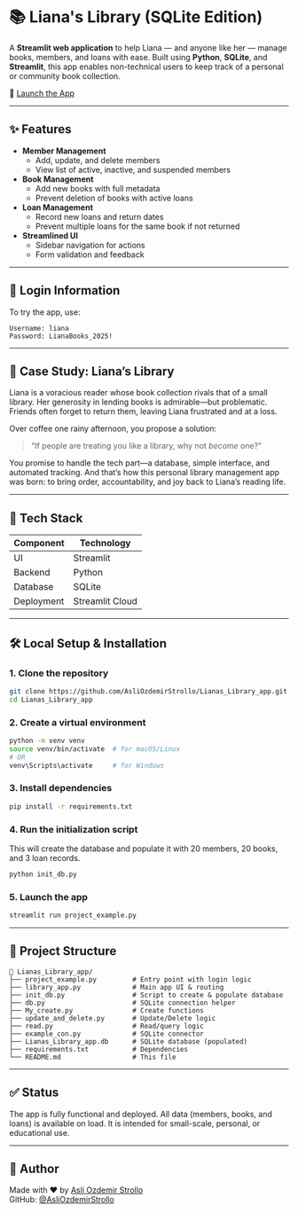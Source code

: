 # 📚 Liana's Library (SQLite Edition)

A **Streamlit web application** to help Liana — and anyone like her — manage books, members, and loans with ease. Built using **Python**, **SQLite**, and **Streamlit**, this app enables non-technical users to keep track of a personal or community book collection.

🔗 [Launch the App](https://asliozdemirstrollo-lianas-library-app-project-example-mfdbf0.streamlit.app/)  

---

## ✨ Features

- **Member Management**
  - Add, update, and delete members
  - View list of active, inactive, and suspended members
- **Book Management**
  - Add new books with full metadata
  - Prevent deletion of books with active loans
- **Loan Management**
  - Record new loans and return dates
  - Prevent multiple loans for the same book if not returned
- **Streamlined UI**
  - Sidebar navigation for actions
  - Form validation and feedback

---

## 🔐 Login Information

To try the app, use:

```plaintext
Username: liana
Password: LianaBooks_2025!
```

---

## 💼 Case Study: Liana’s Library

Liana is a voracious reader whose book collection rivals that of a small library. Her generosity in lending books is admirable—but problematic. Friends often forget to return them, leaving Liana frustrated and at a loss.

Over coffee one rainy afternoon, you propose a solution:  
> “If people are treating you like a library, why not *become* one?”

You promise to handle the tech part—a database, simple interface, and automated tracking. And that’s how this personal library management app was born: to bring order, accountability, and joy back to Liana’s reading life.

---

## 🧰 Tech Stack

| Component    | Technology     |
|--------------|----------------|
| UI           | Streamlit      |
| Backend      | Python         |
| Database     | SQLite         |
| Deployment   | Streamlit Cloud|

---

## 🛠️ Local Setup & Installation

### 1. Clone the repository

```bash
git clone https://github.com/AsliOzdemirStrollo/Lianas_Library_app.git
cd Lianas_Library_app
```

### 2. Create a virtual environment

```bash
python -m venv venv
source venv/bin/activate  # for macOS/Linux
# OR
venv\Scripts\activate     # for Windows
```

### 3. Install dependencies

```bash
pip install -r requirements.txt
```

### 4. Run the initialization script

This will create the database and populate it with 20 members, 20 books, and 3 loan records.

```bash
python init_db.py
```

### 5. Launch the app

```bash
streamlit run project_example.py
```

---

## 📁 Project Structure

```
📁 Lianas_Library_app/
├── project_example.py         # Entry point with login logic
├── library_app.py             # Main app UI & routing
├── init_db.py                 # Script to create & populate database
├── db.py                      # SQLite connection helper
├── My_create.py               # Create functions
├── update_and_delete.py       # Update/Delete logic
├── read.py                    # Read/query logic
├── example_con.py             # SQLite connector
├── Lianas_Library_app.db      # SQLite database (populated)
├── requirements.txt           # Dependencies
└── README.md                  # This file
```

---

## ✅ Status

The app is fully functional and deployed. All data (members, books, and loans) is available on load. It is intended for small-scale, personal, or educational use.

---

## 👤 Author

Made with ❤️ by [Asli Ozdemir Strollo](https://www.linkedin.com/in/asliozdemirstrollo/)  
GitHub: [@AsliOzdemirStrollo](https://github.com/AsliOzdemirStrollo)

